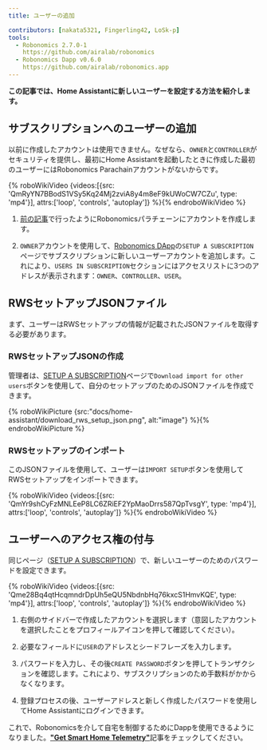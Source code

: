 ```yaml
---
title: ユーザーの追加

contributors: [nakata5321, Fingerling42, LoSk-p]
tools:
  - Robonomics 2.7.0-1
    https://github.com/airalab/robonomics
  - Robonomics Dapp v0.6.0
    https://github.com/airalab/robonomics.app
---
```


**この記事では、Home Assistantに新しいユーザーを設定する方法を紹介します。**

## サブスクリプションへのユーザーの追加

以前に作成したアカウントは使用できません。なぜなら、`OWNER`と`CONTROLLER`がセキュリティを提供し、最初にHome Assistantを起動したときに作成した最初のユーザーにはRobonomics Parachainアカウントがないからです。

{% roboWikiVideo {videos:[{src: 'QmRyYN7BBodS1VSy5Kq24Mj2zviA8y4m8eF9kUWoCW7CZu', type: 'mp4'}], attrs:['loop', 'controls', 'autoplay']} %}{% endroboWikiVideo %}

1. [前の記事](/docs/sub-activate/)で行ったようにRobonomicsパラチェーンにアカウントを作成します。

2. `OWNER`アカウントを使用して、[Robonomics DApp](https://robonomics.app/#/rws-setup)の`SETUP A SUBSCRIPTION`ページでサブスクリプションに新しいユーザーアカウントを追加します。これにより、`USERS IN SUBSCRIPTION`セクションにはアクセスリストに3つのアドレスが表示されます：`OWNER`、`CONTROLLER`、`USER`。


## RWSセットアップJSONファイル

まず、ユーザーはRWSセットアップの情報が記載されたJSONファイルを取得する必要があります。

### RWSセットアップJSONの作成

管理者は、[SETUP A SUBSCRIPTION](https://robonomics.app/#/rws-setup)ページで`Download import for other users`ボタンを使用して、自分のセットアップのためのJSONファイルを作成できます。

{% roboWikiPicture {src:"docs/home-assistant/download_rws_setup_json.png", alt:"image"} %}{% endroboWikiPicture %}

### RWSセットアップのインポート

このJSONファイルを使用して、ユーザーは`IMPORT SETUP`ボタンを使用してRWSセットアップをインポートできます。

{% roboWikiVideo {videos:[{src: 'QmYr9shCyFzMNLEeP8LC6ZRiEF2YpMaoDrrs587QpTvsgY', type: 'mp4'}], attrs:['loop', 'controls', 'autoplay']} %}{% endroboWikiVideo %}

## ユーザーへのアクセス権の付与

同じページ（[SETUP A SUBSCRIPTION](https://robonomics.app/#/rws-setup)）で、新しいユーザーのためのパスワードを設定できます。

{% roboWikiVideo {videos:[{src: 'Qme28Bq4qtHcqmndrDpUh5eQU5NbdnbHq76kxcS1HmvKQE', type: 'mp4'}], attrs:['loop', 'controls', 'autoplay']} %}{% endroboWikiVideo %}

1. 右側のサイドバーで作成したアカウントを選択します（意図したアカウントを選択したことをプロフィールアイコンを押して確認してください）。

2. 必要なフィールドに`USER`のアドレスとシードフレーズを入力します。

3. パスワードを入力し、その後`CREATE PASSWORD`ボタンを押してトランザクションを確認します。これにより、サブスクリプションのため手数料がかからなくなります。

4. 登録プロセスの後、ユーザーアドレスと新しく作成したパスワードを使用してHome Assistantにログインできます。

これで、Robonomicsを介して自宅を制御するためにDappを使用できるようになりました。[**"Get Smart Home Telemetry"**](/docs/smart-home-telemetry/)記事をチェックしてください。